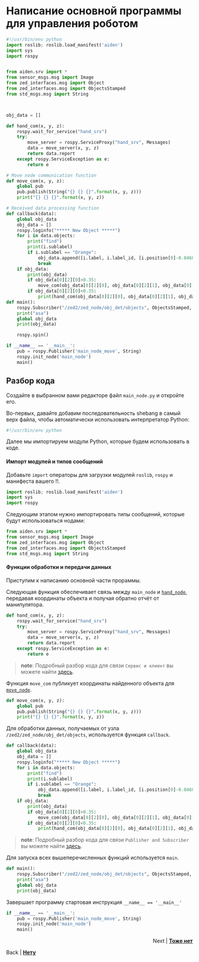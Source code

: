 # Написание основной программы для управления роботом

``` python
#!/usr/bin/env python
import roslib; roslib.load_manifest('aiden')
import sys
import rospy


from aiden.srv import *
from sensor_msgs.msg import Image
from zed_interfaces.msg import Object
from zed_interfaces.msg import ObjectsStamped
from std_msgs.msg import String



obj_data = []

def hand_com(x, y, z):
	rospy.wait_for_service("hand_srv")
	try: 
		move_server = rospy.ServiceProxy("hand_srv", Messages)
		data = move_server(x, y, z)
		return data.report
	except rospy.ServiceException as e:
		return e

# Move node communication function
def move_com(x, y, z):
	global pub
	pub.publish(String("{} {} {}".format(x, y, z)))
	print("{} {} {}".format(x, y, z))

# Received data processing function
def callback(data):
	global obj_data
	obj_data = []
	rospy.loginfo("***** New Object *****")
	for i in data.objects:
		print("find")
		print(i.sublabel)
		if i.sublabel == "Orange":
			obj_data.append([i.label, i.label_id, [i.position[0]-0.0468, i.position[1]+0.0585, i.position[2]], i.confidence, i.tracking_state ])
			break
	if obj_data:
		print(obj_data)
		if obj_data[0][2][0]>0.35:
			move_com(obj_data[0][2][0], obj_data[0][2][1], obj_data[0][2][2])
		if obj_data[0][2][0]<0.35:
			print(hand_com(obj_data[0][2][0], obj_data[0][2][1], obj_data[0][2][2]))
def main():
	rospy.Subscriber("/zed2/zed_node/obj_det/objects", ObjectsStamped, callback)
	print("asa")
	global obj_data
	print(obj_data)

	rospy.spin()

if __name__ == '__main__':
	pub = rospy.Publisher('main_node_move', String)
	rospy.init_node('main_node')
	main()

```

## Разбор кода

Создайте в выбранном вами редакторе файл `main_node.py` и откройте его.

Во-первых, давайте добавим последовательность shebang в самый верх файла, чтобы автоматически использовать интерпретатор Python:
``` python
#!/usr/bin/env python
```
Далее мы импортируем модули Python, которые будем использовать в коде.

#### Импорт модулей и типов сообщений

Добавьте `import` операторы для загрузки модулей `roslib`, `rospy` и манифеста вашего !!.

``` python
import roslib; roslib.load_manifest('aiden')
import sys
import rospy
```

Следующим этапом нужно импортировать типы сообщений, которые будут использоваться нодами:

``` python
from aiden.srv import *
from sensor_msgs.msg import Image
from zed_interfaces.msg import Object
from zed_interfaces.msg import ObjectsStamped
from std_msgs.msg import String
```

#### Функции обработки и передачи данных 
Приступим к написанию основной части прораммы.

Следующая функция обеспечивает связь между `main_node` и [`hand_node`](https://github.com/mook003/Triados/blob/main/code/nodes/hand_node.py), передавая координаты объекта и получая обратно отчёт от манипулятора.
``` python
def hand_com(x, y, z):
	rospy.wait_for_service("hand_srv")
	try: 
		move_server = rospy.ServiceProxy("hand_srv", Messages)
		data = move_server(x, y, z)
		return data.report
	except rospy.ServiceException as e:
		return e
```

> **note**: Подробный разбор кода для связи `Сервис и клиент` вы можете найти [здесь](https://vk.com/video519133527_456239749).

Функция `move_com` публикует координаты найденного объекта для [`move_node`](https://github.com/mook003/Triados/blob/main/code/nodes/move_node.py).

``` python
def move_com(x, y, z):
	global pub
	pub.publish(String("{} {} {}".format(x, y, z)))
	print("{} {} {}".format(x, y, z))
```

Для обработки данных, получаемых от узла `/zed2/zed_node/obj_det/objects`, используется функция `callback`.

``` python
def callback(data):
	global obj_data
	obj_data = []
	rospy.loginfo("***** New Object *****")
	for i in data.objects:
		print("find")
		print(i.sublabel)
		if i.sublabel == "Orange":
			obj_data.append([i.label, i.label_id, [i.position[0]-0.0468, i.position[1]+0.0585, i.position[2]], i.confidence, i.tracking_state ])
			break
	if obj_data:
		print(obj_data)
		if obj_data[0][2][0]>0.35:
			move_com(obj_data[0][2][0], obj_data[0][2][1], obj_data[0][2][2])
		if obj_data[0][2][0]<0.35:
			print(hand_com(obj_data[0][2][0], obj_data[0][2][1], obj_data[0][2][2]))
```
> **note**: Подробный разбор кода для связи `Publisher and Subscriber` вы можете найти [здесь](https://vk.com/video519133527_456239749).

Для запуска всех вышеперечисленных функций используется `main`.
``` python
def main():
	rospy.Subscriber("/zed2/zed_node/obj_det/objects", ObjectsStamped, callback)
	print("asa")
	global obj_data
	print(obj_data)
```

Завершает программу стартовая инструкция `__name__ == '__main__'`
``` python
if __name__ == '__main__':
	pub = rospy.Publisher('main_node_move', String)
	rospy.init_node('main_node')
	main()
```

<p align="right">Next | <b><a href="move_node.md">Тоже нет</a></b>
<br/></p>
Back | <b><a href="move_node.md">Нету</a></b>
